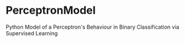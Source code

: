 # PerceptronModel
 Python Model of a Perceptron's Behaviour in Binary Classification via Supervised Learning
